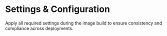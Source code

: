 # Settings & Configuration

Apply all required settings during the image build to ensure consistency and compliance across deployments.
